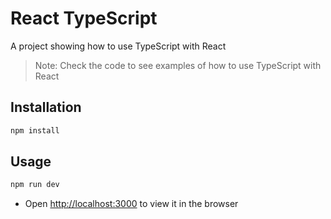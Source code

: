 # React TypeScript

A project showing how to use TypeScript with React

> Note: Check the code to see examples of how to use TypeScript with React

## Installation

```bash
npm install
```

## Usage

```bash
npm run dev
```

- Open [http://localhost:3000](http://localhost:3000) to view it in the browser
